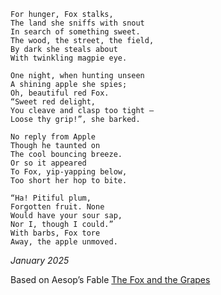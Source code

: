 ```
For hunger, Fox stalks,  
The land she sniffs with snout  
In search of something sweet.  
The wood, the street, the field,  
By dark she steals about  
With twinkling magpie eye.

One night, when hunting unseen
A shining apple she spies;
Oh, beautiful red Fox.
“Sweet red delight,
You cleave and clasp too tight —
Loose thy grip!”, she barked.

No reply from Apple
Though he taunted on
The cool bouncing breeze.
Or so it appeared
To Fox, yip-yapping below,
Too short her hop to bite.

“Ha! Pitiful plum,
Forgotten fruit. None
Would have your sour sap,
Nor I, though I could.”
With barbs, Fox tore
Away, the apple unmoved.
```

*January 2025*

Based on Aesop’s Fable [The Fox and the Grapes](https://en.wikipedia.org/wiki/The_Fox_and_the_Grapes)